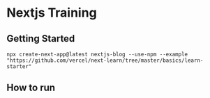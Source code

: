 # Nextjs Training

## Getting Started

```
npx create-next-app@latest nextjs-blog --use-npm --example "https://github.com/vercel/next-learn/tree/master/basics/learn-starter"
```

## How to run

```

```
